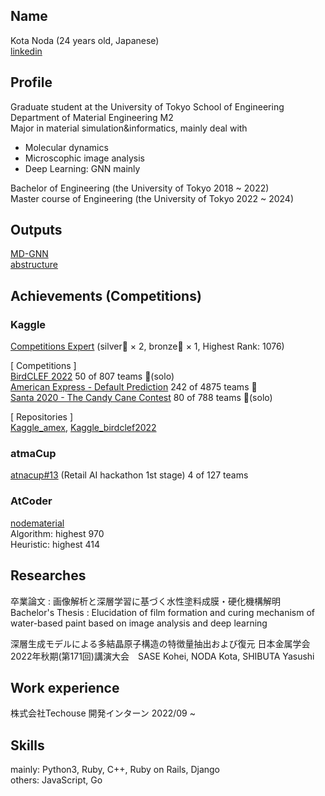 ## Name 
Kota Noda (24 years old, Japanese)  
[linkedin](https://www.linkedin.com/in/kota-noda-294b9a236/)

## Profile
Graduate student at the University of Tokyo School of Engineering  
Department of Material Engineering M2  
Major in material simulation&informatics, mainly deal with  
* Molecular dynamics
* Microscophic image analysis
* Deep Learning: GNN mainly

Bachelor of Engineering (the University of Tokyo 2018 ~ 2022)  
Master course of Engineering (the University of Tokyo 2022 ~ 2024)

## Outputs
[MD-GNN](https://github.com/nodematerial/MD-GNN)  
[abstructure](https://github.com/nodematerial/abstructure)  

## Achievements (Competitions)
### Kaggle 
[Competitions Expert](https://www.kaggle.com/kotanoda) (silver🥈 × 2, bronze🥉 × 1, Highest Rank: 1076)  

[ Competitions ]  
[BirdCLEF 2022](https://www.kaggle.com/competitions/birdclef-2022) 50 of 807 teams 🥈(solo)  
[American Express - Default Prediction](https://www.kaggle.com/competitions/amex-default-prediction) 242 of 4875 teams 🥈  
[Santa 2020 - The Candy Cane Contest](https://www.kaggle.com/c/santa-2020) 80 of 788 teams 🥉(solo)  

[ Repositories ]  
[Kaggle_amex](https://github.com/nodematerial/Kaggle_amex), [Kaggle_birdclef2022](https://github.com/nodematerial/Kaggle_birdclef2022)

### atmaCup 
[atnacup#13](https://www.guruguru.science/competitions/19/leaderboard) (Retail AI hackathon 1st stage) 4 of 127 teams

### AtCoder
[nodematerial](https://atcoder.jp/users/nodematerial)  
Algorithm: highest 970  
Heuristic: highest 414

## Researches
卒業論文 : 画像解析と深層学習に基づく水性塗料成膜・硬化機構解明  
Bachelor's Thesis : Elucidation of film formation and curing mechanism of water-based paint based on image analysis and deep learning

深層⽣成モデルによる多結晶原⼦構造の特徴量抽出および復元 日本金属学会2022年秋期(第171回)講演大会　SASE Kohei, NODA Kota, SHIBUTA Yasushi

## Work experience
株式会社Techouse  開発インターン 2022/09 ~ 

## Skills
mainly: Python3, Ruby, C++, Ruby on Rails, Django  
others: JavaScript, Go
